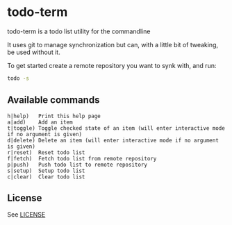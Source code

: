 # todo-term

todo-term is a todo list utility for the commandline 

It uses git to manage synchronization but can, with a little bit of tweaking, be used without it.

To get started create a remote repository you want to synk with, and run:

```bash
todo -s
```

## Available commands

	h|help)   Print this help page
	a|add)    Add an item
	t|toggle) Toggle checked state of an item (will enter interactive mode if no argument is given)
	d|delete) Delete an item (will enter interactive mode if no argument is given)
	r|reset)  Reset todo list
	f|fetch)  Fetch todo list from remote repository
	p|push)   Push todo list to remote repository
	s|setup)  Setup todo list
	c|clear)  Clear todo list

## License

See [LICENSE](LICENSE.md)

